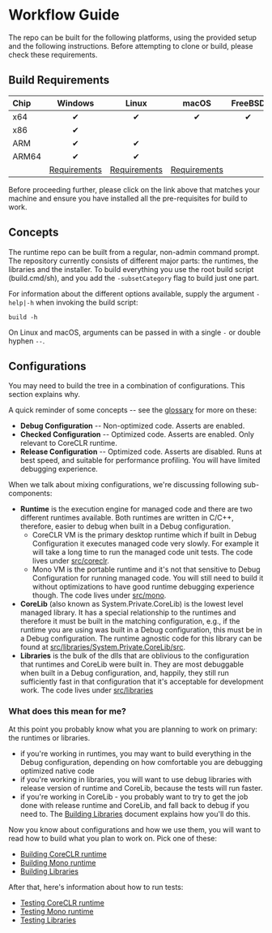 # Workflow Guide

The repo can be built for the following platforms, using the provided setup and the following instructions. Before attempting to clone or build, please check these requirements.

## Build Requirements

| Chip  | Windows  | Linux    | macOS    | FreeBSD  |
| :---- | :------: | :------: | :------: | :------: |
| x64   | &#x2714; | &#x2714; | &#x2714; | &#x2714; |
| x86   | &#x2714; |          |          |          |
| ARM   | &#x2714; | &#x2714; |          |          |
| ARM64 | &#x2714; | &#x2714; |          |          |
|       | [Requirements](requirements/windows-requirements.md) | [Requirements](requirements/linux-requirements.md) | [Requirements](requirements/macos-requirements.md) |

Before proceeding further, please click on the link above that matches your machine and ensure you have installed all the pre-requisites for build to work.

## Concepts

The runtime repo can be built from a regular, non-admin command prompt. The repository currently consists of different major parts: the runtimes, the libraries and the installer. To build everything you use the root build script (build.cmd/sh), and you add the `-subsetCategory` flag to build just one part.

For information about the different options available, supply the argument `-help|-h` when invoking the build script:
```
build -h
```
On Linux and macOS, arguments can be passed in with a single `-` or double hyphen `--`.

## Configurations

You may need to build the tree in a combination of configurations. This section explains why. 

A quick reminder of some concepts -- see the [glossary](../project/glossary.md) for more on these:

* **Debug Configuration** -- Non-optimized code.  Asserts are enabled.
* **Checked Configuration** -- Optimized code. Asserts are enabled.  Only relevant to CoreCLR runtime.
* **Release Configuration** -- Optimized code. Asserts are disabled. Runs at best speed, and suitable for performance profiling. You will have limited debugging experience.

When we talk about mixing configurations, we're discussing following sub-components:
  
* **Runtime** is the execution engine for managed code and there are two different runtimes available. Both runtimes are written in C/C++, therefore, easier to debug when built in a Debug configuration.
    * CoreCLR VM is the primary desktop runtime which if built in Debug Configuration it executes managed code very slowly. For example it will take a long time to run the managed code unit tests. The code lives under [src/coreclr](../../src/coreclr).
    * Mono VM is the portable runtime and it's not that sensitive to Debug Configuration for running managed code. You will still need to build it without optimizations to have good runtime debugging experience though. The code lives under [src/mono](../../src/mono).
* **CoreLib** (also known as System.Private.CoreLib) is the lowest level managed library. It has a special relationship to the runtimes and therefore it must be built in the matching configuration, e.g., if the runtime you are using was built in a Debug configuration, this must be in a Debug configuration. The runtime agnostic code for this library can be found at [src/libraries/System.Private.CoreLib/src](../../src/libraries/System.Private.CoreLib/src/README.md).
* **Libraries** is the bulk of the dlls that are oblivious to the configuration that runtimes and CoreLib were built in. They are most debuggable when built in a Debug configuration, and, happily, they still run sufficiently fast in that configuration that it's acceptable for development work. The code lives under [src/libraries](../../src/libraries)

### What does this mean for me?

At this point you probably know what you are planning to work on primary: the runtimes or libraries.

* if you're working in runtimes, you may want to build everything in the Debug configuration, depending on how comfortable you are debugging optimized native code
* if you're working in libraries, you will want to use debug libraries with release version of runtime and CoreLib, because the tests will run faster.
* if you're working in CoreLib - you probably want to try to get the job done with release runtime and CoreLib, and fall back to debug if you need to. The [Building Libraries](building/libraries/README.md) document explains how you'll do this.

Now you know about configurations and how we use them, you will want to read how to build what you plan to work on. Pick one of these:

- [Building CoreCLR runtime](building/coreclr/README.md)
- [Building Mono runtime](building/mono/README.md)
- [Building Libraries](building/libraries/README.md)

After that, here's information about how to run tests:

- [Testing CoreCLR runtime](testing/coreclr/testing.md)
- [Testing Mono runtime](testing/mono/testing.md)
- [Testing Libraries](testing/libraries/testing.md)